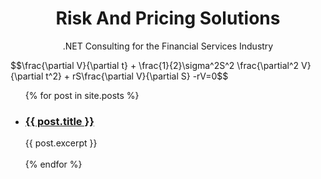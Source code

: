 ---
---

<h1 style="text-align:center">Risk And Pricing Solutions </h1>


<p style="text-align:center">.NET Consulting for the Financial Services Industry</p>



<script type="text/javascript"
    src="https://cdn.mathjax.org/mathjax/latest/MathJax.js?config=TeX-AMS-MML_HTMLorMML">
</script>

<p ç>
$$\frac{\partial V}{\partial t} + \frac{1}{2}\sigma^2S^2 \frac{\partial^2 V}{\partial t^2} + rS\frac{\partial V}{\partial S} -rV=0$$ 
 </p>



<ul>
  {% for post in site.posts %}
    <li>
      <h3><a href="{{ post.url }}">{{ post.title }}</a></h3>
      {{ post.excerpt }}
    </li>
    <br>
  {% endfor %}
</ul>